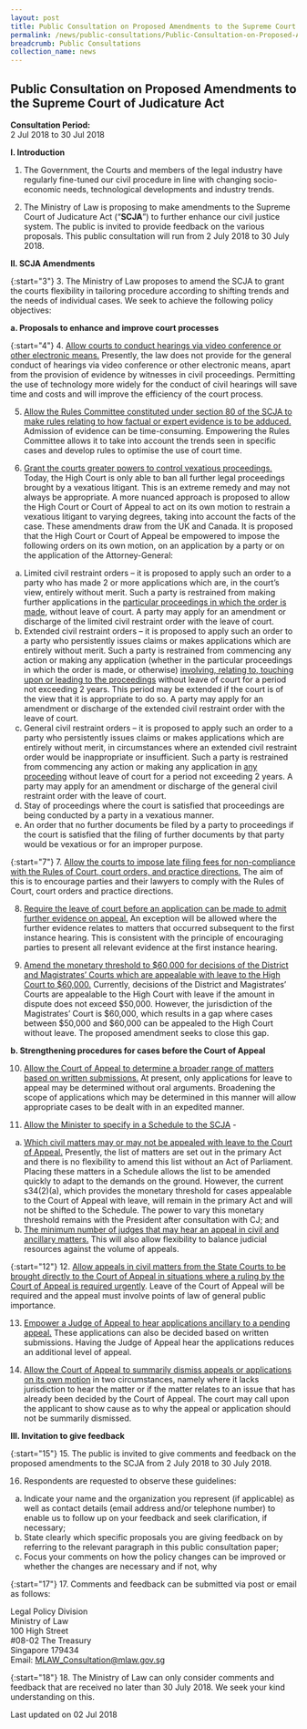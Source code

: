 ```yaml
---
layout: post
title: Public Consultation on Proposed Amendments to the Supreme Court of Judicature Act
permalink: /news/public-consultations/Public-Consultation-on-Proposed-Amendments-to-the-Supreme-Court-of-Judicature-Act
breadcrumb: Public Consultations
collection_name: news
---
```


Public Consultation on Proposed Amendments to the Supreme Court of Judicature Act
---

**Consultation Period:**  
2 Jul 2018 to 30 Jul 2018

**I. Introduction**

1. The Government, the Courts and members of the legal industry have regularly fine-tuned our civil procedure in line with changing socio-economic needs, technological developments and industry trends.

2. The Ministry of Law is proposing to make amendments to the Supreme Court of Judicature Act (“**SCJA**”) to further enhance our civil justice system. The public is invited to provide feedback on the various proposals. This public consultation will run from 2 July 2018 to 30 July 2018.

**II. SCJA Amendments**

{:start="3"}
3. The Ministry of Law proposes to amend the SCJA to grant the courts flexibility in tailoring procedure according to shifting trends and the needs of individual cases. We seek to achieve the following policy objectives:

**a. Proposals to enhance and improve court processes**

{:start="4"}
4. <u>Allow courts to conduct hearings via video conference or other electronic means.</u> Presently, the law does not provide for the general conduct of hearings via video conference or other electronic means, apart from the provision of evidence by witnesses in civil proceedings. Permitting the use of technology more widely for the conduct of civil hearings will save time and costs and will improve the efficiency of the court process.


5. <u>Allow the Rules Committee constituted under section 80 of the SCJA to make rules relating to how factual or expert evidence is to be adduced.</u> Admission of evidence can be time-consuming. Empowering the Rules Committee allows it to take into account the trends seen in specific cases and develop rules to optimise the use of court time.

6. <u>Grant the courts greater powers to control vexatious proceedings.</u> Today, the High Court is only able to ban all further legal proceedings brought by a vexatious litigant. This is an extreme remedy and may not always be appropriate. A more nuanced approach is proposed to allow the High Court or Court of Appeal to act on its own motion to restrain a vexatious litigant to varying degrees, taking into account the facts of the case. These amendments draw from the UK and Canada. It is proposed that the High Court or Court of Appeal be empowered to impose the following orders on its own motion, on an application by a party or on the application of the Attorney-General:
 
 <ol style="list-style-type: lower-alpha">
   <li>Limited civil restraint orders – it is proposed to apply such an order to a party who has made 2 or more applications
    which are, in the court’s view, entirely without merit. Such a party is restrained from making further applications in
    the <u>particular proceedings in which the order is made</u>, without leave of court. A party may apply for an amendment
    or discharge of the limited civil restraint order with the leave of court.</li>
  
   <li>Extended civil restraint orders – it is proposed to apply such an order to a party who persistently issues claims or
    makes applications which are entirely without merit. Such a party is restrained from commencing any action or making any
    application (whether in the particular proceedings in which the order is made, or otherwise) <u>involving, relating to,
    touching upon or leading to the proceedings</u> without leave of court for a period not exceeding 2 years. This period
    may be extended if the court is of the view that it is appropriate to do so. A party may apply for an amendment or
    discharge of the extended civil restraint order with the leave of court.</li>
    
   <li>General civil restraint orders – it is proposed to apply such an order to a party who persistently issues claims or
    makes applications which are entirely without merit, in circumstances where an extended civil restraint order would be
    inappropriate or insufficient. Such a party is restrained from commencing any action or making any application in <u>any
    proceeding</u> without leave of court for a period not exceeding 2 years. A party may apply for an amendment or
    discharge of the general civil restraint order with the leave of court.</li>
    
   <li>Stay of proceedings where the court is satisfied that proceedings are being conducted by a party in a vexatious
    manner.</li>
    
   <li>An order that no further documents be filed by a party to proceedings if the court is satisfied that the filing of
    further documents by that party would be vexatious or for an improper purpose.</li>
</ol>

{:start="7"}
7. <u>Allow the courts to impose late filing fees for non-compliance with the Rules of Court, court orders, and practice directions.</u> The aim of this is to encourage parties and their lawyers to comply with the Rules of Court, court orders and practice directions.


8. <u>Require the leave of court before an application can be made to admit further evidence on appeal.</u> An exception will be allowed where the further evidence relates to matters that occurred subsequent to the first instance hearing. This is consistent with the principle of encouraging parties to present all relevant evidence at the first instance hearing.


9. <u>Amend the monetary threshold to $60,000 for decisions of the District and Magistrates’ Courts which are appealable with leave to the High Court to $60,000.</u> Currently, decisions of the District and Magistrates’ Courts are appealable to the High Court with leave if the amount in dispute does not exceed $50,000. However, the jurisdiction of the Magistrates’ Court is $60,000, which results in a gap where cases between $50,000 and $60,000 can be appealed to the High Court without leave. The proposed amendment seeks to close this gap.

**b. Strengthening procedures for cases before the Court of Appeal**

10. <u>Allow the Court of Appeal to determine a broader range of matters based on written submissions.</u> At present, only applications for leave to appeal may be determined without oral arguments. Broadening the scope of applications which may be determined in this manner will allow appropriate cases to be dealt with in an expedited manner.

11. <u>Allow the Minister to specify in a Schedule to the SCJA</u> -
<ol style="list-style-type:lower-alpha">
 <li><u>Which civil matters may or may not be appealed with leave to the Court of Appeal.</u> Presently, the list of matters
  are set out in the primary Act and there is no flexibility to amend this list without an Act of Parliament. Placing these
  matters in a Schedule allows the list to be amended quickly to adapt to the demands on the ground. However, the current
  s34(2)(a), which provides the monetary threshold for cases appealable to the Court of Appeal with leave, will remain in
  the primary Act and will not be shifted to the Schedule. The power to vary this monetary threshold remains with the
  President after consultation with CJ; and</li>
 
 <li><u>The minimum number of judges that may hear an appeal in civil and ancillary matters.</u> This will also allow
  flexibility to balance judicial resources against the volume of appeals.</li>
</ol>
</ol>

{:start="12"}
12. <u>Allow appeals in civil matters from the State Courts to be brought directly to the Court of Appeal in situations where a ruling by the Court of Appeal is required urgently</u>. Leave of the Court of Appeal will be required and the appeal must involve points of law of general public importance.

13. <u>Empower a Judge of Appeal to hear applications ancillary to a pending appeal.</u> These applications can also be decided based on written submissions. Having the Judge of Appeal hear the applications reduces an additional level of appeal.

14. <u>Allow the Court of Appeal to summarily dismiss appeals or applications on its own motion</u> in two circumstances, namely where it lacks jurisdiction to hear the matter or if the matter relates to an issue that has already been decided by the Court of Appeal. The court may call upon the applicant to show cause as to why the appeal or application should not be summarily dismissed.

**III. Invitation to give feedback**

{:start="15"}
15. The public is invited to give comments and feedback on the proposed amendments to the SCJA from 2 July 2018 to 30 July 2018.

16. Respondents are requested to observe these guidelines:

<ol style="list-style-type:lower-alpha">
  <li>Indicate your name and the organization you represent (if applicable) as well as contact details (email address and/or
   telephone number) to enable us to follow up on your feedback and seek clarification, if necessary;</li>
 
  <li>State clearly which specific proposals you are giving feedback on by referring to the relevant paragraph in this
   public consultation paper;</li>
   
  <li>Focus your comments on how the policy changes can be improved or whether the changes are necessary and if not, why
  </li>
</ol>
{:start="17"}
17. Comments and feedback can be submitted via post or email as follows:

<p class="address-centered">
 Legal Policy Division<br>
 Ministry of Law<br>
 100 High Street<br>
 #08-02 The Treasury<br>
 Singapore 179434<br>
 Email: <a href="mailto:MLAW_Consultation@mlaw.gov.sg">MLAW_Consultation@mlaw.gov.sg</a>
</p>
 
{:start="18"}
18.  The Ministry of Law can only consider comments and feedback that are received no later than 30 July 2018. We seek your kind understanding on this.

<p class="right-side-updated">Last updated on 02 Jul 2018</p>
